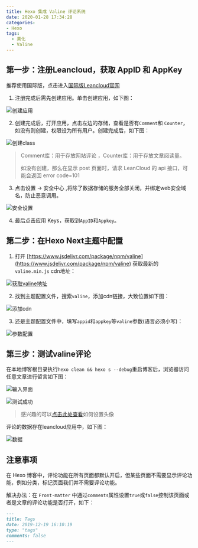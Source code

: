 ```yaml
---
title: Hexo 集成 Valine 评论系统
date: 2020-01-28 17:34:28
categories:
- Hexo
tags:
  - 美化
  - Valine
---
```


## 第一步：注册Leancloud，获取 AppID 和 AppKey

推荐使用国际版，点击进入[国际版Leancloud官网](https://leancloud.app/)

<!-- more -->

1. 注册完成后需先创建应用。单击创建应用，如下图：

![创建应用](https://s2.ax1x.com/2020/01/28/1Kb1xS.png)

2. 创建完成后，打开应用，点击左边的存储，查看是否有`Comment`和 `Counter`，如没有则创建，权限设为所有用户。创建完成后，如下图：

![创建class](https://s2.ax1x.com/2020/01/28/1KbdP0.png)

> Comment库：用于存放网站评论 ，Counter库：用于存放文章阅读量。
>
> 如没有创建，那么在显示 post 页面时，请求 LeanCloud 的 api 接口，可能会返回 error code=101

3. 点击设置 → 安全中心 ,将除了数据存储的服务全部关闭，并绑定web安全域名，防止恶意调用。

![安全设置](https://s2.ax1x.com/2020/01/28/1KbrMF.png)

4. 最后点击应用 Keys，获取到`AppID`和`Appkey`。

## 第二步：在Hexo Next主题中配置

1. 打开 [https://www.jsdelivr.com/package/npm/valine](https://www.jsdelivr.com/package/npm/valine) 获取最新的 `valine.min.js` cdn地址：

[![获取valine地址](https://s2.ax1x.com/2020/01/28/1Kbose.md.png)](https://imgchr.com/i/1Kbose)

2. 找到主题配置文件，搜索`valine`，添加cdn链接，大致位置如下图：

![添加cdn](https://s2.ax1x.com/2020/01/28/1KqSsg.png)

3. 还是主题配置文件中，填写`appid`和`appkey`等`valine`参数(语言必须小写)：

![参数配置](https://s2.ax1x.com/2020/02/06/1yaQHS.png)

## 第三步：测试valine评论

在本地博客根目录执行`hexo clean && hexo s --debug`重启博客后，浏览器访问任意文章进行留言如下图：

![输入界面](https://s2.ax1x.com/2020/01/28/1KqIf0.png)

![测试成功](https://s2.ax1x.com/2020/01/28/1KLk0H.png)
> 感兴趣的可以[点击此处查看](https://valine.js.org/avatar.html)如何设置头像

评论的数据存在leancloud应用中，如下图：

![数据](https://s2.ax1x.com/2020/01/28/1KLYhq.png)

## 注意事项

在 Hexo 博客中，评论功能在所有页面都默认开启，但某些页面不需要显示评论功能，例如分类，标记页面我们并不需要评论功能。

解决办法：在 `Front-matter` 中通过`comments`属性设置`true`或`false`控制该页面或者是文章的评论功能是否打开，如下：
```markdown
---
title: Tags
date: 2019-12-19 16:10:19
type: "tags" 
comments: false
---
```